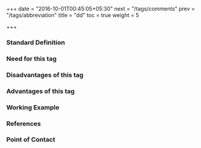 +++
date = "2016-10-01T00:45:05+05:30"
next = "/tags/comments"
prev = "/tags/abbreviation"
title = "dd"
toc = true
weight = 5

+++

<h3>Standard Definition</h3>

<h3>Need for this tag</h3>

<h3>Disadvantages of this tag</h3>

<h3>Advantages of this tag</h3>

<h3>Working Example</h3>

<h3>References</h3>

<h3>Point of Contact</h3>
